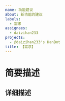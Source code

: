 ```yaml
---
name: 功能建议
about: 新功能的建议
labels:
  - 需求
assignees:
  - daizihan233
projects:
  - @daizihan233's HanBot
title: 【需求】 
---
```

# 简要描述
<!--简要地描述功能，开门见山地说（不填直接关闭）-->

## 详细描述
<!--比如思路，方便更好地开发-->
